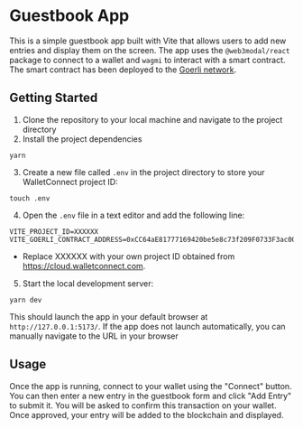 # Guestbook App

This is a simple guestbook app built with Vite that allows users to add new entries and display them on the screen. The app uses the `@web3modal/react` package to connect to a wallet and `wagmi` to interact with a smart contract. The smart contract has been deployed to the [Goerli network](https://goerli.etherscan.io/address/0xCC64aE81777169420be5e8c73f209F0733F3ac00).

## Getting Started

1. Clone the repository to your local machine and navigate to the project directory
2. Install the project dependencies

```
yarn
```

3. Create a new file called `.env` in the project directory to store your WalletConnect project ID:

```
touch .env
```

4. Open the `.env` file in a text editor and add the following line:

```
VITE_PROJECT_ID=XXXXXX
VITE_GOERLI_CONTRACT_ADDRESS=0xCC64aE81777169420be5e8c73f209F0733F3ac00
```

- Replace XXXXXX with your own project ID obtained from https://cloud.walletconnect.com.

5. Start the local development server:

```
yarn dev
```

This should launch the app in your default browser at `http://127.0.0.1:5173/`. If the app does not launch automatically, you can manually navigate to the URL in your browser

## Usage

Once the app is running, connect to your wallet using the "Connect" button. You can then enter a new entry in the guestbook form and click "Add Entry" to submit it. You will be asked to confirm this transaction on your wallet. Once approved, your entry will be added to the blockchain and displayed.
